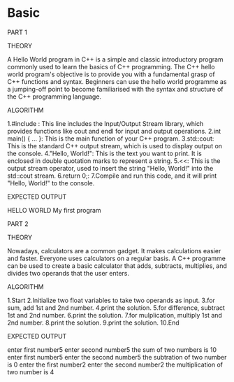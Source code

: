 # Basic
PART 1

THEORY

A Hello World program in C++ is a simple and classic introductory program commonly used to learn the basics of C++ programming. The C++ hello world program's objective is to provide you with a fundamental grasp of C++ functions and syntax. Beginners can use the hello world programme as a jumping-off point to become familiarised with the syntax and structure of the C++ programming language.

ALGORITHM

1.#include : This line includes the Input/Output Stream library, which provides functions like cout and endl for input and output operations.
2.int main() { ... }: This is the main function of your C++ program. 
3.std::cout: This is the standard C++ output stream, which is used to display output on the console.
4."Hello, World!": This is the text you want to print. It is enclosed in double quotation marks to represent a string.
5.<<: This is the output stream operator, used to insert the string "Hello, World!" into the std::cout stream.
6.return 0;: 
7.Compile and run this code, and it will print "Hello, World!" to the console.

EXPECTED OUTPUT

HELLO WORLD
My first program

PART 2

THEORY

Nowadays, calculators are a common gadget. It makes calculations easier and faster. Everyone uses calculators on a regular basis. A C++ programme can be used to create a basic calculator that adds, subtracts, multiplies, and divides two operands that the user enters.

ALGORITHM

1.Start
2.Initialize two float variables to take two operands as input.
3.for sum, add 1st and 2nd number.
4.print the solution.
5.for difference, subtract 1st and 2nd number.
6.print the solution.
7.for mulplication, multiply 1st and 2nd number.
8.print the solution.
9.print the solution.
10.End

EXPECTED OUTPUT

enter first number5
enter second number5
the sum of two numbers is 10
enter first number5
enter the second number5
the subtration of two number is 0
enter the first number2
enter the second number2
the multiplication of two number is 4
